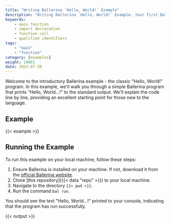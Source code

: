 ```yaml
---
title: "Writing Ballerina `Hello, World!` Example"
description: "Writing Ballerina `Hello, World!` Example. Your first Ballerina Program."
keywords:
    - main function
    - import declaration
    - function call
    - qualified identifiers
tags: 
    - "main"
    - "function"
category: [examples]
weight: 10001
date: 2023-07-30
---
```


Welcome to the introductory Ballerina example - the classic "Hello, World!" program. In this example, we'll walk you through a simple Ballerina program that prints "Hello, World...!" to the standard output. We'll explain the code line by line, providing an excellent starting point for those new to the language.

<!--more-->

## Example

{{< example >}}

## Running the Example

To run this example on your local machine, follow these steps:

1. Ensure Ballerina is installed on your machine. If not, download it from the [official Ballerina website](https://ballerina.io).
2. Clone [this repository]({{< data "repo" >}}) to your local machine.
3. Navigate to the directory `{{< pwd >}}`.
4. Run the command `bal run`. 

You should see the text "Hello, World...!" printed to your console, indicating that the program has run successfully.

{{< output >}}
